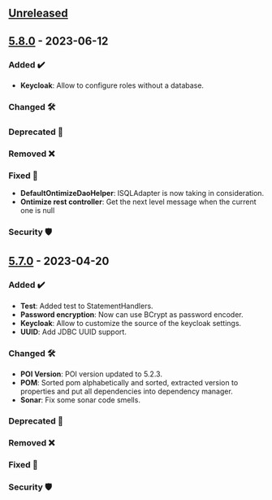 <!-- ## [Unreleased] -->
<!-- ### Added ✔️-->
<!-- ### Changed 🛠️-->
<!-- ### Deprecated 🚩-->
<!-- ### Removed ❌-->
<!-- ### Fixed 🐛-->
<!-- ### Security 🛡️-->

## [Unreleased]
## [5.8.0] - 2023-06-12
### Added ✔️
* **Keycloak**: Allow to configure roles without a database.
### Changed 🛠️
### Deprecated 🚩
### Removed ❌
### Fixed 🐛
* **DefaultOntimizeDaoHelper**: ISQLAdapter is now taking in consideration.
* **Ontimize rest controller**: Get the next level message when the current one is null
### Security 🛡️
## [5.7.0] - 2023-04-20
### Added ✔️
* **Test**: Added test to StatementHandlers.
* **Password encryption**: Now can use BCrypt as password encoder.
* **Keycloak**: Allow to customize the source of the keycloak settings.
* **UUID**: Add JDBC UUID support.
### Changed 🛠️
* **POI Version**: POI version updated to 5.2.3.
* **POM**: Sorted pom alphabetically and sorted, extracted version to properties and put all dependencies into dependency manager.
* **Sonar**: Fix some sonar code smells.
### Deprecated 🚩
### Removed ❌
### Fixed 🐛
### Security 🛡️

[unreleased]: https://github.com/ontimize/ontimize-jee/compare/5.8.0...HEAD
[5.8.0]: https://github.com/ontimize/ontimize-jee/compare/5.7.0...5.8.0
[5.7.0]: https://github.com/ontimize/ontimize-jee/compare/5.6.0...5.7.0
